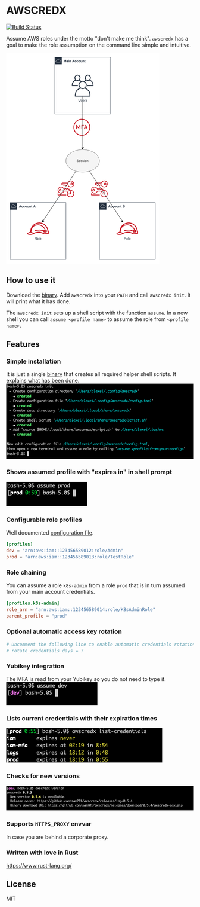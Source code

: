 # AWSCREDX
[![Build Status](https://travis-ci.org/sam701/awscredx.svg?branch=master)](https://travis-ci.org/sam701/awscredx)

Assume AWS roles under the motto "don't make me think".
`awscredx` has a goal to make the role assumption on the command line simple and intuitive.

![role-assumption](./doc/accounts.png)

## How to use it
Download the [binary](https://github.com/sam701/awscredx/releases/latest).
Add `awscredx` into your `PATH` and call `awscredx init`.
It will print what it has done.

The `awscredx init` sets up a shell script with the function `assume`.
In a new shell you can call `assume <profile name>` to assume the role from `<profile name>`. 

## Features

### Simple installation
It is just a single [binary](https://github.com/sam701/awscredx/releases/latest) that creates all required helper shell scripts.
It explains what has been done.
![init](./doc/init.png)

### Shows assumed profile with "expires in" in shell prompt
![prompt](./doc/prompt.png)

### Configurable role profiles
Well documented [configuration file](./src/init/config-template.toml).
```toml
[profiles]
dev = "arn:aws:iam::123456589012:role/Admin"
prod = "arn:aws:iam::123456589013:role/TestRole"
```

### Role chaining
You can assume a role `k8s-admin` from a role `prod` that is in turn assumed from your main account credentials.
```toml
[profiles.k8s-admin]
role_arn = "arn:aws:iam::123456589014:role/K8sAdminRole"
parent_profile = "prod"
```

### Optional automatic access key rotation
```toml
# Uncomment the following line to enable automatic credentials rotation of the main profile every N days.
# rotate_credentials_days = 7
```

### Yubikey integration
The MFA is read from your Yubikey so you do not need to type it.\
![prompt](./doc/yubikey.png)

### Lists current credentials with their expiration times
![prompt](./doc/credential-list.png)

### Checks for new versions
![version-check](./doc/version-check.png)

### Supports `HTTPS_PROXY` envvar
In case you are behind a corporate proxy.

### Written with love in Rust
https://www.rust-lang.org/

## License
MIT
